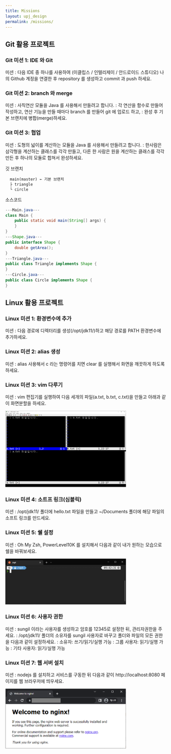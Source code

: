 ```yaml
---
title: Missions
layout: upj_design
permalink: /missions/
---
```


## Git 활용 프로젝트

### Git 미션 1: IDE 와 Git

미션
: 다음 IDE 중 하나를 사용하여 (이클립스 / 인텔리제이 / 안드로이드 스튜디오) 나의 Github 계정을 연결한 후 repository 를 생성하고 commit 과 push 하세요.

### Git 미션 2: branch 와 merge

미션
: 사칙연산 모듈을 Java 를 사용해서 만들려고 합니다. 
: 각 연산을 함수로 만들어 작성하고, 연산 기능을 만들 때마다 branch 를 만들어 git 에 업로드 하고,
: 완성 후 기본 브랜치에 병합(merge)하세요.

### Git 미션 3: 협업

미션
: 도형의 넓이를 계산하는 모듈을 Java 를 사용해서 만들려고 합니다.
: 한사람은 삼각형을 계산하는 클래스를 각각 만들고, 다른 한 사람은 원을 계산하는 클래스를 각각 만든 후 하나의 모듈로 합쳐서 완성하세요. 

깃 브랜치

```text
  main(master) ← 기본 브랜치
  ├ triangle
  └ circle
```

소스코드

```java
---Main.java---
class Main {
	public static void main(String[] args) {
	}
}
---Shape.java---
public interface Shape {
	double getArea();
}
---Triangle.java---
public class Triangle implements Shape {
}
---Circle.java---
public class Circle implements Shape {
}
```

## Linux 활용 프로젝트

### Linux 미션 1: 환경변수에 추가

미션
: 다음 경로에 디렉터리를 생성(/opt/jdk11/)하고 해당 경로를 PATH 환경변수에 추가하세요.

### Linux 미션 2: alias 생성

미션
: alias 사용해서 c 라는 명령어를 치면 clear 를 실행해서 화면을 깨끗하게 하도록 하세요.

### Linux 미션 3: vim 다루기

미션
: vim 편집기를 실행하여 다음 세개의 파일(a.txt, b.txt, c.txt)을 만들고 아래과 같이 화면분할을 하세요.

<a href="/assets/images/linux-missiong-03.png" target="_blank">
<img src="/assets/images/linux-missiong-03.png" style="width: 75%; height:auto; "/>
</a>

### Linux 미션 4: 소트프 링크(심볼릭)

미션
: /opt/jdk11/ 폴더에 hello.txt 파일을 만들고 ~/Documents 폴더에 해당 파일의 소프트 링크를 만드세요.

### Linux 미션 5: 쉘 설정

미션
: Oh My Zsh, PowerLevel10K 를 설치해서 다음과 같이 내가 원하는 모습으로 쉘을 바꿔보세요.

<a href="/assets/images/linux-missiong-05.png" target="_blank">
<img src="/assets/images/linux-missiong-05.png" style="width: 75%; height:auto; "/>
</a>

### Linux 미션 6: 사용자 권한

미션
: sungil 이라는 사용자를 생성하고 암호를 12345로 설정한 뒤, 관리자권한을 주세요.
: /opt/jdk11/ 폴더의 소유자를 sungil 사용자로 바꾸고 폴더와 파일의 모든 권한을 다음과 같이 설정하세요.
: 소유자: 쓰기/읽기/실행 가능
: 그룹 사용자: 읽기/실행 가능
: 기타 사용자: 읽기/실행 가능

### Linux 미션 7: 웹 서버 설치

미션
: nodejs 를 설치하고 서비스를 구동한 뒤 다음과 같이 http://localhost:8080 페이지를 웹 브라우저에 띄우세요.

<a href="/assets/images/linux-missiong-07.png" target="_blank">
<img src="/assets/images/linux-missiong-07.png" style="width: 75%; height:auto; "/>
</a>
